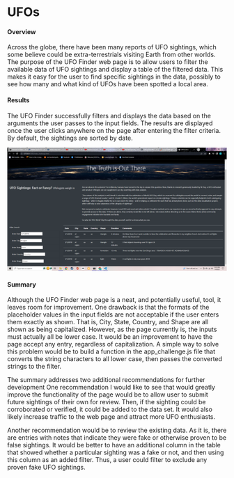 # UFOs

#### Overview
Across the globe, there have been many reports of UFO sightings, which some believe could be extra-terrestrials visiting Earth from other worlds. The purpose of the UFO Finder web page is to allow users to filter the available data of UFO sightings and display a table of the filtered data. This makes it easy for the user to find specific sightings in the data, possibly to see how many and what kind of UFOs have been spotted a local area.

#### Results
The UFO Finder successfully filters and displays the data based on the arguments the user passes to the input fields. The results are displayed once the user clicks anywhere on the page after entering the filter criteria. By default, the sightings are sorted by date. 

![Filtered Data Table](https://github.com/veachk90/UFOs/blob/main/Screenshot%20(152).png)

#### Summary
Although the UFO Finder web page is a neat, and potentially useful, tool, it leaves room for improvement. One drawback is that the formats of the placeholder values in the input fields are not acceptable if the user enters them exactly as shown. That is, City, State, Country, and Shape are all shown as being capitalized. However, as the page currently is, the inputs must actually all be lower case. It would be an improvement to have the page accept any entry, regardless of capitalization. A simple way to solve this problem would be to build a function in the app_challenge.js file that converts the string characters to all lower case, then passes the converted strings to the filter. 

The summary addresses two additional recommendations for further development
One recommendation I would like to see that would greatly improve the functionality of the page would be to allow user to submit future sightings of their own for review. Then, if the sighting could be corroborated or verified, it could be added to the data set. It would also likely increase traffic to the web page and attract more UFO enthusiasts. 

Another recommendation would be to review the existing data. As it is, there are entries with notes that indicate they were fake or otherwise proven to be false sightings. It would be better to have an additional column in the table that showed whether a particular sighting was a fake or not, and then using this column as an added filter. Thus, a user could filter to exclude any proven fake UFO sightings. 
